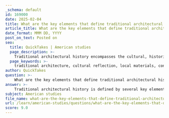 ```yaml
---
_schema: default
id: 169000
date: 2025-02-04
title: What are the key elements that define traditional architectural history?
article_title: What are the key elements that define traditional architectural history?
date_format: MMM DD, YYYY
post_on_text: Posted on
seo:
  title: QuickTakes | American studies
  page_description: >-
    Traditional architectural history encompasses the cultural, historical, and environmental contexts of societies, characterized by local materials, construction techniques, design principles, and community involvement.
  page_keywords: >-
    traditional architecture, cultural reflection, local materials, construction techniques, design principles, historical continuity, symbolism, spirituality, adaptation, community engagement
author: QuickTakes
question: >-
    What are the key elements that define traditional architectural history?
answer: >-
    Traditional architectural history is defined by several key elements that reflect the cultural, historical, and environmental contexts of the societies that produced them. Here are the primary characteristics that define traditional architecture:\n\n1. **Cultural Reflection**: Traditional architecture serves as a historical document that captures the values, beliefs, and craftsmanship of a community. It embodies the cultural heritage of a place, showcasing how societies interact with their natural environments and how these interactions evolve over time.\n\n2. **Use of Local Materials**: Traditional architecture often emphasizes the use of locally sourced materials, which not only supports sustainability but also ensures that the structures are in harmony with their surroundings. This practice reflects the availability of resources and the environmental conditions of the area.\n\n3. **Construction Techniques**: The methods of construction in traditional architecture are typically passed down through generations. These techniques are often adapted to local climates and conditions, ensuring that buildings are functional and durable. For example, the roof pitch may be designed to shed water effectively or to withstand snow loads.\n\n4. **Design Principles**: Traditional architecture frequently incorporates principles of symmetry, proportion, and balance. These design elements are not only aesthetically pleasing but also serve practical purposes, such as enhancing structural integrity and facilitating natural ventilation.\n\n5. **Historical Continuity**: There is a strong commitment to maintaining a link to past styles and practices. This continuity creates a sense of identity and connection to history, allowing communities to preserve their architectural heritage while adapting to modern needs.\n\n6. **Symbolism and Spirituality**: Many traditional structures are imbued with symbolic meanings and spiritual considerations. Architectural elements may reflect religious beliefs or cultural narratives, serving as a physical manifestation of a community's identity and values.\n\n7. **Adaptation and Evolution**: While traditional architecture is rooted in historical practices, it is not static. It evolves over time, incorporating new influences while retaining core characteristics. This adaptability allows traditional architecture to remain relevant in changing contexts.\n\n8. **Community Engagement**: Traditional architecture often involves the participation of the community in the design and construction processes. This engagement fosters a sense of ownership and pride among residents, reinforcing the cultural significance of the built environment.\n\nIn summary, traditional architectural history is characterized by its deep connection to cultural identity, the use of local materials and techniques, adherence to historical design principles, and the ability to adapt while maintaining continuity with the past. These elements collectively contribute to the rich tapestry of architectural heritage that informs contemporary practices.
subject: American studies
file_name: what-are-the-key-elements-that-define-traditional-architectural-history.md
url: /learn/american-studies/questions/what-are-the-key-elements-that-define-traditional-architectural-history
score: 9.0
---
```


&nbsp;